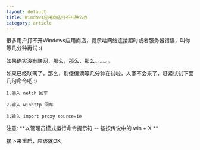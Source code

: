 ```yaml
---
layout: default
title: Windows应用商店打不开肿么办
category: article
---
```


很多用户打不开Windows应用商店，提示啥网络连接超时或者服务器错误，叫你等几分钟再试 :(

如果确实没有联网，那么，那么，那么。。。。。。

如果已经联网了，那么，别傻傻滴等几分钟在试啦，人家不会来了，赶紧试试下面几句命令吧 :)

    1.输入 netch 回车
  
    2.输入 winhttp 回车
  
    3.输入 import proxy source=ie
    

注意: **以管理员模式运行命令提示符 -- 按按传说中的 win + X **
  
接下来重启，应该就OK。
  
